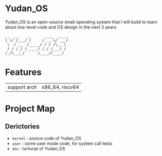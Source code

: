 # Yudan_OS
Yudan_OS is an open-source small operating system that I will build to learn about low-level code and OS design in the next 3 years.
```
__  __    __      ____  _____
\ \/ /___/ /     / __ \/ ___/
 \  / __  /_____/ / / /\__ \ 
 / / /_/ /_____/ /_/ /___/ / 
/_/\__,_/      \____//____/   
```

# Features
|              |        |
| :----------- | :----- |
| support arch | x86_64, riscv64 |

# Project Map
## Derictories
 + `kernel` : source code of Yudan_OS
 + `user`   : some user mode code, for system call tests
 + `doc`    : turtorial of Yudan_OS



